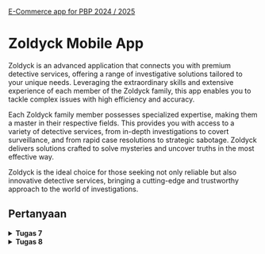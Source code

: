 [E-Commerce app for PBP 2024 / 2025](../)


# Zoldyck Mobile App


Zoldyck is an advanced application that connects you with premium detective services, offering a range of investigative solutions tailored to your unique needs. Leveraging the extraordinary skills and extensive experience of each member of the Zoldyck family, this app enables you to tackle complex issues with high efficiency and accuracy.

Each Zoldyck family member possesses specialized expertise, making them a master in their respective fields. This provides you with access to a variety of detective services, from in-depth investigations to covert surveillance, and from rapid case resolutions to strategic sabotage. Zoldyck delivers solutions crafted to solve mysteries and uncover truths in the most effective way.

Zoldyck is the ideal choice for those seeking not only reliable but also innovative detective services, bringing a cutting-edge and trustworthy approach to the world of investigations.



## Pertanyaan

<details>
  <summary><strong>Tugas 7</strong></summary>

## Tugas 7: Elemen Dasar Flutter

### Perbedaan Stateless Widget dan Stateful Widget

1. **Stateless Widget**
   - Widget yang statis/tidak berubah (immutable)
   - Tidak memiliki state internal yang dapat berubah selama masa hidupnya
   - Dibuat ulang setiap kali perlu diperbarui
   - Cocok untuk UI yang tidak perlu berubah secara dinamis
   - Contoh: Icon, IconButton, Text

2. **Stateful Widget**
   - Widget yang dinamis/dapat berubah (mutable)
   - Memiliki state internal yang dapat diperbarui selama masa hidupnya
   - Dapat memperbarui tampilan berdasarkan interaksi pengguna atau data yang berubah
   - Cocok untuk UI yang memerlukan pembaruan dinamis
   - Contoh: Checkbox, Radio, Slider, TextField

### Widget yang Digunakan

1. `MaterialApp`: Widget root yang membungkus seluruh aplikasi dan menyediakan konfigurasi tema material design.

2. `Scaffold`: Menyediakan struktur dasar layout material design seperti AppBar, Body, dan sebagainya.

3. `AppBar`: Menampilkan bar aplikasi di bagian atas layar dengan judul "Zoldyck".

4. `Stack`: Mengatur widget secara bertumpuk, digunakan untuk menempatkan copyright di atas konten utama.

5. `Column`: Mengatur widget secara vertikal.

6. `GridView`: Menampilkan children dalam grid layout.

7. `Card`: Menampilkan konten dalam bentuk kartu dengan sudut membulat.

8. `Material`: Memberikan efek visual material design pada widget.

9. `InkWell`: Memberikan efek ripple ketika widget ditekan.

10. `Icon`: Menampilkan ikon.

11. `Text`: Menampilkan teks.

12. `Container`: Membungkus widget lain dan memberikan padding, margin, dan dekorasi.

13. `SizedBox`: Memberikan spasi kosong dengan ukuran tertentu.

14. `SnackBar`: Menampilkan pesan singkat di bagian bawah layar.

### Fungsi setState()

`setState()` adalah metode yang digunakan dalam StatefulWidget untuk memberitahu framework bahwa state internal widget telah berubah dan perlu dilakukan rebuild.

Dalam proyek ini tidak menggunakan `setState()` karena seluruh widget yang digunakan adalah StatelessWidget. Namun, jika misalnya kita ingin menambahkan fitur counter pada tombol, kita bisa menggunakan setState seperti ini:

```dart
int _counter = 0;

void _incrementCounter() {
  setState(() {
    _counter++;  // Variabel yang terdampak
  });
}
```

Variabel yang dapat terdampak oleh `setState()` adalah semua variabel yang dapat mempengaruhi tampilan UI dan dideklarasikan sebagai state dalam StatefulWidget.

### Perbedaan const dengan final

1. **const**
   - Nilai harus sudah diketahui pada saat compile time
   - Membuat objek menjadi deeply immutable
   - Menggunakan memory yang sama untuk nilai yang identik
   - Contoh:
     ```dart
     const pi = 3.14;
     const list = [1, 2, 3];  // List tidak bisa dimodifikasi
     ```

2. **final**
   - Nilai bisa diketahui pada saat runtime
   - Hanya membuat referensi variabel immutable
   - Setiap deklarasi membuat objek baru
   - Contoh:
     ```dart
     final time = DateTime.now();  // Nilai ditentukan saat runtime
     final list = [1, 2, 3];  // List bisa dimodifikasi
     ```

### Implementasi Checklist

1. **Membuat Program Flutter Baru**
   - Buka Terminal atau Command Prompt
   - Buat direktori baru untuk proyek Flutter
   ```bash
   mkdir flutter_projects
   cd flutter_projects
   ```
   - Generate proyek Flutter baru
   ```bash
   flutter create zoldyck_mobile
   cd zoldyck_mobile
   ```
   - Jalankan proyek untuk memastikan setup berhasil
   ```bash
   flutter run
   ```

2. **Merapikan Struktur Proyek**
   - Buat file baru `menu.dart` dalam folder `lib`
   - Pindahkan kode widget `MyHomePage` dari `main.dart` ke `menu.dart`
   - Tambahkan import di `main.dart`:
   ```dart
   import 'package:flutter/material.dart';
   import 'package:zoldyck_mobile/menu.dart';
   ```

3. **Membuat Widget untuk Item Menu**
   - Buat class `ItemHomepage` untuk template item:
   ```dart
   class ItemHomepage {
     final String name;
     final IconData icon;
     final Color color;

     ItemHomepage(this.name, this.icon, this.color);
   }
   ```
   - Buat list item yang dibutuhkan:
   ```dart
   final List<ItemHomepage> items = [
     ItemHomepage("Lihat Daftar Produk", Icons.shopping_bag_outlined, Colors.black),
     ItemHomepage("Tambah Produk", Icons.add_circle_outline, Colors.grey[900]!),
     ItemHomepage("Logout", Icons.logout_outlined, Colors.red[900]!),
   ];
   ```

4. **Membuat Widget Card untuk Item**
   - Implementasi `ItemCard` widget untuk menampilkan setiap item:
   ```dart
   class ItemCard extends StatelessWidget {
     final ItemHomepage item;

     const ItemCard(this.item, {super.key});

     @override
     Widget build(BuildContext context) {
       return Card(
         // ... (kode implementasi card)
       );
     }
   }
   ```

5. **Implementasi GridView**
   - Gunakan `GridView.count` untuk menampilkan item dalam grid:
   ```dart
   GridView.count(
     crossAxisCount: 3,
     crossAxisSpacing: 16,
     mainAxisSpacing: 16,
     children: items.map((item) => ItemCard(item)).toList(),
   )
   ```

6. **Menambahkan Fungsi onTap dan SnackBar**
   - Implementasi `InkWell` dengan handler `onTap`:
   ```dart
   InkWell(
     onTap: () {
       ScaffoldMessenger.of(context)
         ..hideCurrentSnackBar()
         ..showSnackBar(
           SnackBar(
             content: Text("Kamu telah menekan tombol ${item.name}!"),
             // ... (konfigurasi snackbar)
           ),
         );
     },
     // ... (child widget)
   )
   ```

7. **Menyesuaikan Tema Aplikasi**
   - Update `ThemeData` di `main.dart` untuk menggunakan tema hitam-putih:
   ```dart
   theme: ThemeData(
     colorScheme: ColorScheme.fromSeed(
       seedColor: Colors.black,
       primary: Colors.black,
       secondary: Colors.white,
       surface: Colors.white,
     ),
     // ... (konfigurasi tema lainnya)
   )
   ```

8. **Menambahkan Copyright Footer**
   - Gunakan `Stack` widget untuk menempatkan copyright di bagian bawah:
   ```dart
   Stack(
     children: [
       // ... (konten utama)
       Positioned(
         bottom: 0,
         left: 0,
         right: 0,
         child: Container(
           // ... (widget copyright)
         ),
       ),
     ],
   )
   ```

9. **Testing**
   - Jalankan aplikasi untuk memastikan semua fitur berfungsi:
   ```bash
   flutter run
   ```
   - Test semua tombol dan verifikasi SnackBar muncul dengan pesan yang sesuai
   - Pastikan tampilan responsif di berbagai ukuran layar


</details>



<details>
  <summary><strong>Tugas 8</strong></summary>

## Tugas 8: Flutter Navigation, Layouts, Forms, and Input Elements

### Penggunaan `const` di Flutter
`const` di Flutter adalah keyword yang digunakan untuk membuat variabel atau objek yang nilainya konstan atau tidak dapat diubah. Penggunaan `const` dapat memberikan beberapa keuntungan:

1. **Efisiensi Memori**: Variabel atau objek yang dideklarasikan dengan `const` akan disimpan di memori hanya sekali, sehingga dapat meningkatkan efisiensi penggunaan memori.
2. **Performa yang Lebih Baik**: Kompiler dapat melakukan optimasi yang lebih baik pada kode yang menggunakan `const`, sehingga dapat meningkatkan performa aplikasi.
3. **Keamanan**: Variabel atau objek yang dideklarasikan dengan `const` tidak dapat diubah, sehingga dapat membantu mencegah kesalahan yang disebabkan oleh perubahan nilai yang tidak disengaja.

Sebaiknya menggunakan `const` jika nilai variabel atau objek tidak akan berubah selama aplikasi berjalan. Contohnya, pada deklarasi konstanta, definisi widget, atau nilai yang dihitung secara statis. Namun, jika nilai variabel atau objek dapat berubah selama aplikasi berjalan, sebaiknya tidak menggunakan `const`.

### Penggunaan `Column` dan `Row` pada Flutter
`Column` dan `Row` adalah dua layout widget dasar di Flutter yang digunakan untuk mengatur tata letak elemen-elemen child di dalam widget induk.

**`Column`**:
- Menyusun elemen child secara vertikal dari atas ke bawah.
- Cocok untuk membuat tata letak vertikal, seperti membuat menu, daftar, atau form.
- Contoh implementasi:
```dart
Column(
  children: [
    Text('Elemen 1'),
    Text('Elemen 2'),
    Text('Elemen 3'),
  ],
)
```

**`Row`**:
- Menyusun elemen child secara horizontal dari kiri ke kanan.
- Cocok untuk membuat tata letak horizontal, seperti membuat toolbar, navigasi, atau kontrol yang berdampingan.
- Contoh implementasi:
```dart
Row(
  children: [
    Icon(Icons.add),
    Text('Tambah'),
    Icon(Icons.delete),
  ],
)
```

Perbedaan utama antara `Column` dan `Row` adalah arah penyusunan elemen child. `Column` berorientasi vertikal, sedangkan `Row` berorientasi horizontal. Penggunaan keduanya tergantung pada kebutuhan desain aplikasi yang ingin dicapai.

### Elemen Input pada Halaman Form
Pada halaman `ProductFormPage`, saya menggunakan tiga elemen input:
1. `TextFormField` untuk input nama produk
2. `TextFormField` untuk input jumlah
3. `TextFormField` untuk input deskripsi

Selain ketiga elemen input tersebut, Flutter juga menyediakan elemen input lainnya, seperti:
- `Checkbox`: untuk input checkbox
- `Radio`: untuk input radio button
- `Slider`: untuk input slider
- `Switch`: untuk input switch
- `DropdownButton`: untuk input dropdown
- `DateTimeField`: untuk input tanggal dan waktu

Pemilihan elemen input yang digunakan bergantung pada jenis data yang ingin dimasukkan oleh pengguna dan kebutuhan desain aplikasi.

### Pengaturan Tema Aplikasi
Untuk mengatur tema (theme) aplikasi Flutter, saya menggunakan `ThemeData` di dalam `MaterialApp`. Saya menentukan warna primer, sekunder, dan warna latar belakang (background) yang konsisten di seluruh aplikasi.

Pada contoh aplikasi `Zoldyck`, saya mengimplementasikan tema dengan kode berikut:
```dart
return MaterialApp(
  title: 'Zoldyck',
  theme: ThemeData(
    colorScheme: ColorScheme.fromSeed(
      seedColor: Colors.black,
      primary: Colors.black,
      secondary: Colors.white,
      surface: Colors.white,
    ),
    useMaterial3: true,
    appBarTheme: const AppBarTheme(
      backgroundColor: Colors.black,
      foregroundColor: Colors.white,
      elevation: 0,
    ),
    textTheme: const TextTheme(
      headlineLarge: TextStyle(
        fontSize: 32,
        fontWeight: FontWeight.bold,
        letterSpacing: -1.0,
      ),
      titleLarge: TextStyle(
        fontSize: 22,
        fontWeight: FontWeight.w600,
        letterSpacing: -0.5,
      ),
    ),
  ),
  home: MyHomePage(),
);
```

### Navigasi pada Aplikasi dengan Banyak Halaman
Untuk menangani navigasi pada aplikasi dengan banyak halaman, saya menggunakan `Navigator` di Flutter. Saya menggunakan `MaterialPageRoute` untuk berpindah dari satu halaman ke halaman lain.

Contoh penggunaan `Navigator` untuk berpindah dari halaman utama ke halaman form:
```dart
// Di dalam ItemCard pada screens/menu.dart
onTap: () {
  // ...
  if (item.name == "Tambah Produk") {
    Navigator.push(
      context,
      MaterialPageRoute(
        builder: (context) => const ProductFormPage(),
      ),
    );
  }
  // ...
}
```

Selain itu, saya juga menggunakan `Drawer` untuk menyediakan navigasi ke halaman utama dan halaman form. Dengan menggunakan `Drawer`, pengguna dapat dengan mudah berpindah antara halaman-halaman aplikasi.

</details>